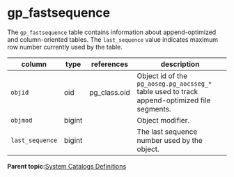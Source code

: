 # gp\_fastsequence 

The `gp_fastsequence` table contains information about append-optimized and column-oriented tables. The `last_sequence` value indicates maximum row number currently used by the table.

|column|type|references|description|
|------|----|----------|-----------|
|`objid`|oid|pg\_class.oid|Object id of the `pg_aoseg.pg_aocsseg_*` table used to track append-optimized file segments.|
|`objmod`|bigint| |Object modifier.|
|`last_sequence`|bigint| |The last sequence number used by the object.|

**Parent topic:**[System Catalogs Definitions](../system_catalogs/catalog_ref-html.html)

